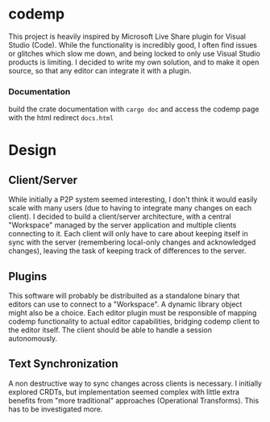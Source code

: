 # codemp
This project is heavily inspired by Microsoft Live Share plugin for Visual Studio (Code).
While the functionality is incredibly good, I often find issues or glitches which slow me down, and being locked to only use Visual Studio products is limiting.
I decided to write my own solution, and to make it open source, so that any editor can integrate it with a plugin.

### Documentation
build the crate documentation with `cargo doc` and access the codemp page with the html redirect `docs.html`

# Design
## Client/Server
While initially a P2P system seemed interesting, I don't think it would easily scale with many users (due to having to integrate many changes on each client).
I decided to build a client/server architecture, with a central "Workspace" managed by the server application and multiple clients connecting to it.
Each client will only have to care about keeping itself in sync with the server (remembering local-only changes and acknowledged changes), leaving the task of keeping track of differences to the server.

## Plugins
This software will probably be distribuited as a standalone binary that editors can use to connect to a "Workspace". A dynamic library object might also be a choice.
Each editor plugin must be responsible of mapping codemp functionality to actual editor capabilities, bridging codemp client to the editor itself. The client should be able to handle a session autonomously.

## Text Synchronization
A non destructive way to sync changes across clients is necessary.
I initially explored CRDTs, but implementation seemed complex with little extra benefits from "more traditional" approaches (Operational Transforms).
This has to be investigated more.
